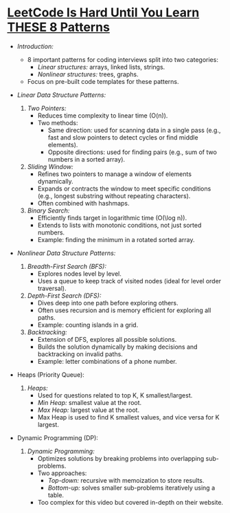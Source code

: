 # [LeetCode Is Hard Until You Learn THESE 8 Patterns](https://www.youtube.com/watch?v=RYT08CaYq6A)

- _Introduction:_

  - 8 important patterns for coding interviews split into two categories:
    - _Linear structures:_ arrays, linked lists, strings.
    - _Nonlinear structures:_ trees, graphs.
  - Focus on pre-built code templates for these patterns.

- _Linear Data Structure Patterns:_

  1. _Two Pointers:_
     - Reduces time complexity to linear time \(O(n)\).
     - Two methods:
       - Same direction: used for scanning data in a single pass (e.g., fast and slow pointers to detect cycles or find middle elements).
       - Opposite directions: used for finding pairs (e.g., sum of two numbers in a sorted array).
  2. _Sliding Window:_
     - Refines two pointers to manage a window of elements dynamically.
     - Expands or contracts the window to meet specific conditions (e.g., longest substring without repeating characters).
     - Often combined with hashmaps.
  3. _Binary Search:_
     - Efficiently finds target in logarithmic time \(O(\log n)\).
     - Extends to lists with monotonic conditions, not just sorted numbers.
     - Example: finding the minimum in a rotated sorted array.

- _Nonlinear Data Structure Patterns:_

  1. _Breadth-First Search (BFS):_
     - Explores nodes level by level.
     - Uses a queue to keep track of visited nodes (ideal for level order traversal).
  2. _Depth-First Search (DFS):_
     - Dives deep into one path before exploring others.
     - Often uses recursion and is memory efficient for exploring all paths.
     - Example: counting islands in a grid.
  3. _Backtracking:_
     - Extension of DFS, explores all possible solutions.
     - Builds the solution dynamically by making decisions and backtracking on invalid paths.
     - Example: letter combinations of a phone number.

- Heaps (Priority Queue):

  1. _Heaps:_
     - Used for questions related to top K, K smallest/largest.
     - _Min Heap:_ smallest value at the root.
     - _Max Heap:_ largest value at the root.
     - Max Heap is used to find K smallest values, and vice versa for K largest.

- Dynamic Programming (DP):

  1. _Dynamic Programming:_
     - Optimizes solutions by breaking problems into overlapping sub-problems.
     - Two approaches:
       - _Top-down:_ recursive with memoization to store results.
       - _Bottom-up:_ solves smaller sub-problems iteratively using a table.
     - Too complex for this video but covered in-depth on their website.
